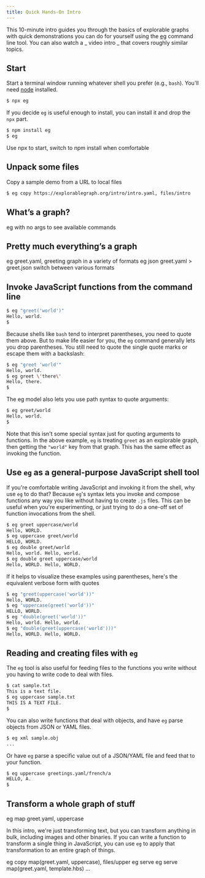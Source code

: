 ```yaml
---
title: Quick Hands-On Intro
---
```


This 10-minute intro guides you through the basics of explorable graphs with quick demonstrations you can do for yourself using the [eg](/eg) command line tool. You can also watch a _ video intro _ that covers roughly similar topics.

## Start

Start a terminal window running whatever shell you prefer (e.g., `bash`). You'll need [node](https://nodejs.org) installed.

```sh
$ npx eg
```

If you decide `eg` is useful enough to install, you can install it and drop the `npx` part.

```sh
$ npm install eg
$ eg
```

Use npx to start, switch to npm install when comfortable

## Unpack some files

Copy a sample demo from a URL to local files

```sh
$ eg copy https://explorablegraph.org/intro/intro.yaml, files/intro
```

## What’s a graph?

eg with no args to see available commands

## Pretty much everything’s a graph

eg greet.yaml, greeting graph in a variety of formats
eg json greet.yaml > greet.json switch between various formats

## Invoke JavaScript functions from the command line

```sh
$ eg "greet('world')"
Hello, world.
$
```

Because shells like `bash` tend to interpret parentheses, you need to quote them above. But to make life easier for you, the `eg` command generally lets you drop parentheses. You still need to quote the single quote marks or escape them with a backslash:

```sh
$ eg "greet 'world'"
Hello, world.
$ eg greet \'there\'
Hello, there.
$
```

The eg model also lets you use path syntax to quote arguments:

```sh
$ eg greet/world
Hello, world.
$
```

Note that this isn't some special syntax just for quoting arguments to functions. In the above example, `eg` is treating `greet` as an explorable graph, then getting the `"world"` key from that graph. This has the same effect as invoking the function.

## Use `eg` as a general-purpose JavaScript shell tool

If you're comfortable writing JavaScript and invoking it from the shell, why use `eg` to do that? Because `eg`'s syntax lets you invoke and compose functions any way you like without having to create `.js` files. This can be useful when you're experimenting, or just trying to do a one-off set of function invocations from the shell.

```sh
$ eg greet uppercase/world
Hello, WORLD.
$ eg uppercase greet/world
HELLO, WORLD.
$ eg double greet/world
Hello, world. Hello, world.
$ eg double greet uppercase/world
Hello, WORLD. Hello, WORLD.
```

If it helps to visualize these examples using parentheses, here's the equivalent verbose form with quotes

```sh
$ eg "greet(uppercase('world'))"
Hello, WORLD.
$ eg "uppercase(greet('world'))"
HELLO, WORLD.
$ eg "double(greet('world'))"
Hello, world. Hello, world.
$ eg "double(greet(uppercase('world')))"
Hello, WORLD. Hello, WORLD.
```

## Reading and creating files with `eg`

The `eg` tool is also useful for feeding files to the functions you write without you having to write code to deal with files.

```sh
$ cat sample.txt
This is a text file.
$ eg uppercase sample.txt
THIS IS A TEXT FILE.
$
```

You can also write functions that deal with objects, and have `eg` parse objects from JSON or YAML files.

```sh
$ eg xml sample.obj
...
```

Or have `eg` parse a specific value out of a JSON/YAML file and feed that to your function.

```sh
$ eg uppercase greetings.yaml/french/a
HELLO, A.
$
```

## Transform a whole graph of stuff

eg map greet.yaml, uppercase

In this intro, we're just transforming text, but you can transform anything in bulk, including images and other binaries. If you can write a function to transform a single thing in JavaScript, you can use `eg` to apply that transformation to an entire graph of things.

eg copy map(greet.yaml, uppercase), files/upper
eg serve
eg serve map(greet.yaml, template.hbs)
…
